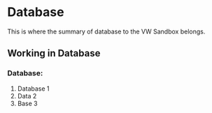 # Database

This is where the summary of database to the VW Sandbox belongs.

## Working in Database

### Database:

1. Database 1
1. Data 2
1. Base 3